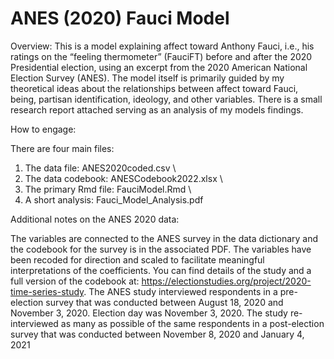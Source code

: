 # ANES (2020) Fauci Model

Overview:
This is a model explaining affect toward Anthony Fauci, i.e., his ratings on the “feeling thermometer” (FauciFT) before and after the 2020 Presidential election, using an excerpt from the 2020 American National Election Survey (ANES). The model itself is primarily guided by my theoretical ideas about the relationships between affect toward Fauci, being, partisan identification, ideology, and other variables. There is a small research report attached serving as an analysis of my models findings.

How to engage:

There are four main files:

1. The data file: ANES2020coded.csv \
2. The data codebook: ANESCodebook2022.xlsx \
3. The primary Rmd file: FauciModel.Rmd \
4. A short analysis: Fauci_Model_Analysis.pdf

Additional notes on the ANES 2020 data:


The variables are connected to the ANES survey in the data dictionary and the codebook for the survey is in the associated PDF. The variables have been recoded for direction and scaled
to facilitate meaningful interpretations of the coefficients. You can find details of the study and a full version of the codebook at: https://electionstudies.org/project/2020-time-series-study. The ANES study interviewed respondents in a pre-election survey that was conducted between August 18, 2020 and November 3, 2020. Election day was November 3, 2020. The study re-interviewed as many as possible of the same respondents in a post-election survey that was conducted between November 8, 2020 and January 4, 2021

